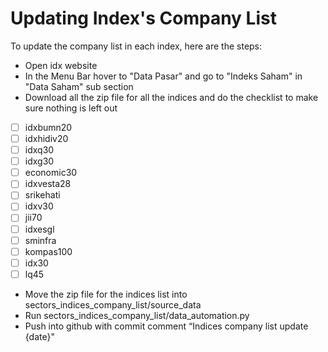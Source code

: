 # Updating Index's Company List
To update the company list in each index, here are the steps:
- Open idx website
- In the Menu Bar hover to "Data Pasar" and go to "Indeks Saham" in "Data Saham" sub section
- Download all the zip file for all the indices and do the checklist to make sure nothing is left out
- [ ] idxbumn20
- [ ] idxhidiv20
- [ ] idxq30
- [ ] idxg30
- [ ] economic30
- [ ] idxvesta28
- [ ] srikehati
- [ ] idxv30
- [ ] jii70
- [ ] idxesgl
- [ ] sminfra
- [ ] kompas100
- [ ] idx30
- [ ] lq45
- Move the zip file for the indices list into sectors_indices_company_list/source_data
- Run sectors_indices_company_list/data_automation.py
- Push into github with commit comment “Indices company list update {date}"
